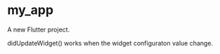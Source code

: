 # my_app

A new Flutter project.

didUpdateWidget() works when the widget configuraton value change.

<!-- CreateState() => initState()[once] => didChangeDependencies() => widget build()  -->

<!-- setState() => didUpdateWidget() => deactivate() => dispose() -->

<!-- Dispose()  is called when the widget is permanently removed  -->
